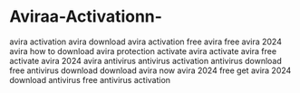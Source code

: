 # Aviraa-Activationn-
 avira activation avira download avira activation free avira free avira 2024 avira how to download avira protection activate avira activate avira free activate avira 2024 avira antivirus antivirus activation antivirus download free antivirus download download avira now avira 2024 free get avira 2024 download antivirus free antivirus activation
